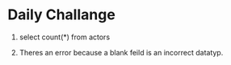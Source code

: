 # Daily Challange 
1. select count(*) from actors
    
2. Theres an error because a blank feild is an incorrect datatyp. 